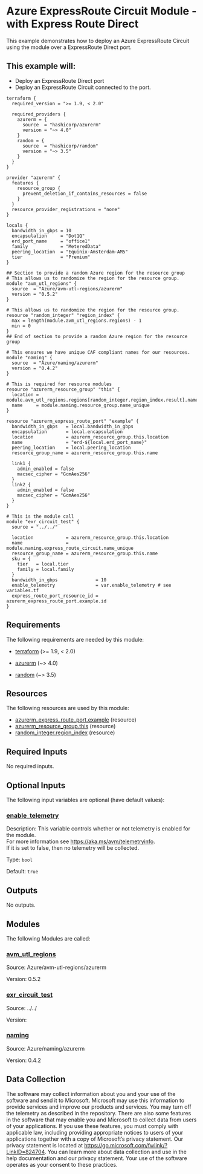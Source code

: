 <!-- BEGIN_TF_DOCS -->
# Azure ExpressRoute Circuit Module - with Express Route Direct

This example demonstrates how to deploy an Azure ExpressRoute Circuit using the module over a ExpressRoute Direct port.

## This example will:
 - Deploy an ExpressRoute Direct port
 - Deploy an ExpressRoute Circuit connected to the port.

```hcl
terraform {
  required_version = ">= 1.9, < 2.0"

  required_providers {
    azurerm = {
      source  = "hashicorp/azurerm"
      version = "~> 4.0"
    }
    random = {
      source  = "hashicorp/random"
      version = "~> 3.5"
    }
  }
}

provider "azurerm" {
  features {
    resource_group {
      prevent_deletion_if_contains_resources = false
    }
  }
  resource_provider_registrations = "none"
}

locals {
  bandwidth_in_gbps = 10
  encapsulation     = "Dot1Q"
  erd_port_name     = "office1"
  family            = "MeteredData"
  peering_location  = "Equinix-Amsterdam-AM5"
  tier              = "Premium"
}

## Section to provide a random Azure region for the resource group
# This allows us to randomize the region for the resource group.
module "avm_utl_regions" {
  source  = "Azure/avm-utl-regions/azurerm"
  version = "0.5.2"
}

# This allows us to randomize the region for the resource group.
resource "random_integer" "region_index" {
  max = length(module.avm_utl_regions.regions) - 1
  min = 0
}
## End of section to provide a random Azure region for the resource group

# This ensures we have unique CAF compliant names for our resources.
module "naming" {
  source  = "Azure/naming/azurerm"
  version = "0.4.2"
}

# This is required for resource modules
resource "azurerm_resource_group" "this" {
  location = module.avm_utl_regions.regions[random_integer.region_index.result].name
  name     = module.naming.resource_group.name_unique
}

resource "azurerm_express_route_port" "example" {
  bandwidth_in_gbps   = local.bandwidth_in_gbps
  encapsulation       = local.encapsulation
  location            = azurerm_resource_group.this.location
  name                = "erd-${local.erd_port_name}"
  peering_location    = local.peering_location
  resource_group_name = azurerm_resource_group.this.name

  link1 {
    admin_enabled = false
    macsec_cipher = "GcmAes256"
  }
  link2 {
    admin_enabled = false
    macsec_cipher = "GcmAes256"
  }
}

# This is the module call
module "exr_circuit_test" {
  source = "../../"

  location            = azurerm_resource_group.this.location
  name                = module.naming.express_route_circuit.name_unique
  resource_group_name = azurerm_resource_group.this.name
  sku = {
    tier   = local.tier
    family = local.family
  }
  bandwidth_in_gbps              = 10
  enable_telemetry               = var.enable_telemetry # see variables.tf
  express_route_port_resource_id = azurerm_express_route_port.example.id
}
```

<!-- markdownlint-disable MD033 -->
## Requirements

The following requirements are needed by this module:

- <a name="requirement_terraform"></a> [terraform](#requirement\_terraform) (>= 1.9, < 2.0)

- <a name="requirement_azurerm"></a> [azurerm](#requirement\_azurerm) (~> 4.0)

- <a name="requirement_random"></a> [random](#requirement\_random) (~> 3.5)

## Resources

The following resources are used by this module:

- [azurerm_express_route_port.example](https://registry.terraform.io/providers/hashicorp/azurerm/latest/docs/resources/express_route_port) (resource)
- [azurerm_resource_group.this](https://registry.terraform.io/providers/hashicorp/azurerm/latest/docs/resources/resource_group) (resource)
- [random_integer.region_index](https://registry.terraform.io/providers/hashicorp/random/latest/docs/resources/integer) (resource)

<!-- markdownlint-disable MD013 -->
## Required Inputs

No required inputs.

## Optional Inputs

The following input variables are optional (have default values):

### <a name="input_enable_telemetry"></a> [enable\_telemetry](#input\_enable\_telemetry)

Description: This variable controls whether or not telemetry is enabled for the module.  
For more information see <https://aka.ms/avm/telemetryinfo>.  
If it is set to false, then no telemetry will be collected.

Type: `bool`

Default: `true`

## Outputs

No outputs.

## Modules

The following Modules are called:

### <a name="module_avm_utl_regions"></a> [avm\_utl\_regions](#module\_avm\_utl\_regions)

Source: Azure/avm-utl-regions/azurerm

Version: 0.5.2

### <a name="module_exr_circuit_test"></a> [exr\_circuit\_test](#module\_exr\_circuit\_test)

Source: ../../

Version:

### <a name="module_naming"></a> [naming](#module\_naming)

Source: Azure/naming/azurerm

Version: 0.4.2

<!-- markdownlint-disable-next-line MD041 -->
## Data Collection

The software may collect information about you and your use of the software and send it to Microsoft. Microsoft may use this information to provide services and improve our products and services. You may turn off the telemetry as described in the repository. There are also some features in the software that may enable you and Microsoft to collect data from users of your applications. If you use these features, you must comply with applicable law, including providing appropriate notices to users of your applications together with a copy of Microsoft’s privacy statement. Our privacy statement is located at <https://go.microsoft.com/fwlink/?LinkID=824704>. You can learn more about data collection and use in the help documentation and our privacy statement. Your use of the software operates as your consent to these practices.
<!-- END_TF_DOCS -->